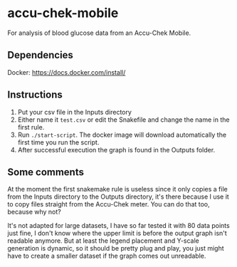# accu-chek-mobile
For analysis of blood glucose data from an Accu-Chek Mobile.

## Dependencies
Docker: https://docs.docker.com/install/

## Instructions
1. Put your csv file in the Inputs directory  
2. Either name it `test.csv` or edit the Snakefile and change the name in the first rule.
3. Run `./start-script`. The docker image will download automatically the first time you run the script.
4. After successful execution the graph is found in the Outputs folder.

## Some comments
At the moment the first snakemake rule is useless since it only copies a file from the Inputs directory to the Outputs directory, it's there because I use it to copy files straight from the Accu-Chek meter. You can do that too, because why not?

It's not adapted for large datasets, I have so far tested it with 80 data points just fine, I don't know where the upper limit is before the output graph isn't readable anymore. But at least the legend placement and Y-scale generation is dynamic, so it should be pretty plug and play, you just might have to create a smaller dataset if the graph comes out unreadable. 
